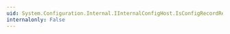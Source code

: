 ```yaml
---
uid: System.Configuration.Internal.IInternalConfigHost.IsConfigRecordRequired(System.String)
internalonly: False
---
```


